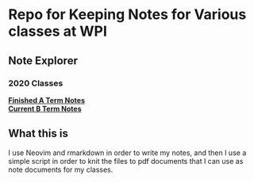 # Repo for Keeping Notes for Various classes at WPI

## Note Explorer

### 2020 Classes

[**Finished A Term Notes**](https://github.com/lpgodin/Notes/tree/main/finished/ATERM)<br>
[**Current B Term Notes**](https://github.com/lpgodin/Notes/tree/main/finished/BTERM)<br>


## What this is

I use Neovim and rmarkdown in order to write my notes, and then I use a simple script in order to knit the files to pdf documents that I can use as note documents for my classes.
